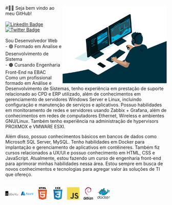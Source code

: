 
<img src = "banner.gif" width = "325px" align = "right">
#✌🏻 Seja bem vindo ao meu GitHub!

  <div id="badges">
  <br>
  <a href = "https://www.linkedin.com/in/leonardo-de-aquino-8133b3207/">
    <img src="https://img.shields.io/badge/LinkedIn-blue?style=for-the-badge&logo=linkedin&logoColor=white" alt="LinkedIn Badge"/>
  </a>
  <a href = "https://github.com/LeoAquino54">
  <img src="https://img.shields.io/badge/Twitter-blue?style=for-the-badge&logo=twitter&logoColor=white" alt="Twitter Badge"/>
    </a>
</div>
<br>
Sou Desenvolvedor Web
<br>
- 🟢 Formado em Analise e Desenvolvimento de Sistema
<br>
- 🟠 Cursando Engenharia Front-End na EBAC
<br>
Como um profissional formado em Análise e Desenvolvimento de Sistemas, tenho experiência em prestação de suporte relacionado ao CPD e ERP utilizado, além de conhecimentos em gerenciamento de servidores Windows Server e Linux, incluindo configuração e manutenção de serviços e aplicativos. Possuo habilidades em monitoramento de redes e servidores usando Zabbix + Grafana, além de conhecimentos em redes de computadores Ethernet, Wireless e ambientes GNU/Linux. Também tenho experiência na administração de hypervisors PROXMOX e VMWARE ESXI.

Além disso, possuo conhecimentos básicos em bancos de dados como Microsoft SQL Server, MySQL. Tenho habilidades em Docker para implantação e gerenciamento de aplicativos em contêineres. Também fiz cursos relacionados a UX/UI e possuo conhecimento em HTML, CSS e JavaScript. Atualmente, estou fazendo um curso de engenharia front-end para aprimorar minhas habilidades nessa área. Estou sempre em busca de novos conhecimentos e tecnologias para agregar valor às soluções de TI que ofereço.
<br>
<div>
<br>
  <img src="https://github.com/devicons/devicon/blob/master/icons/ubuntu/ubuntu-plain-wordmark.svg" title="React" alt="React" width="40" height="40"/>&nbsp;
  <img src="https://github.com/devicons/devicon/blob/master/icons/azure/azure-original-wordmark.svg" title="HTML5" alt="HTML" width="40" height="40"/>&nbsp;
  <img src="https://github.com/devicons/devicon/blob/master/icons/html5/html5-original-wordmark.svg" title="HTML" alt="HTML" width="40" height="40"/>&nbsp;
  <img src="https://github.com/devicons/devicon/blob/master/icons/css3/css3-original-wordmark.svg" title="CSS" alt="CSS" width="40" height="40"/>&nbsp;
  <img src="https://github.com/devicons/devicon/blob/master/icons/javascript/javascript-original.svg" title="JS" alt="JS" width="40" height="40"/>&nbsp;
  <img src="https://github.com/devicons/devicon/blob/master/icons/debian/debian-original-wordmark.svg" title="canva" alt="canva" width="40" height="40"/>&nbsp;
  <img src="https://github.com/devicons/devicon/blob/master/icons/docker/docker-original-wordmark.svg" title="photoshop" alt="canva" width="40" height="40"/>&nbsp;


</div>




